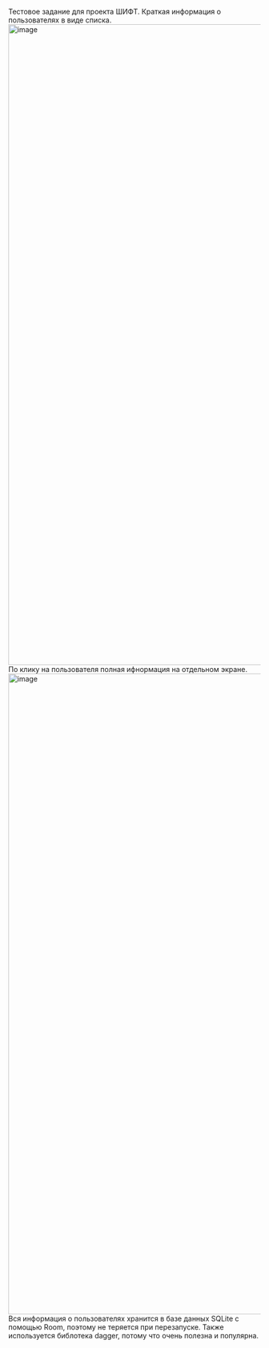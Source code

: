 Тестовое задание для проекта ШИФТ.
Краткая информация о пользователях в виде списка.
<img width="591" height="1280" alt="image" src="https://github.com/user-attachments/assets/8066bc40-d55e-4940-9b51-530ff13e71c6" />
По клику на пользователя полная ифнормация на отдельном экране.
<img width="591" height="1280" alt="image" src="https://github.com/user-attachments/assets/d7ee4b49-77dd-4547-9c65-b493b6578dc5" />
Вся информация о пользователях хранится в базе данных SQLite с помощью Room, поэтому не теряется при перезапуске.
Также используется библотека dagger, потому что очень полезна и популярна.
